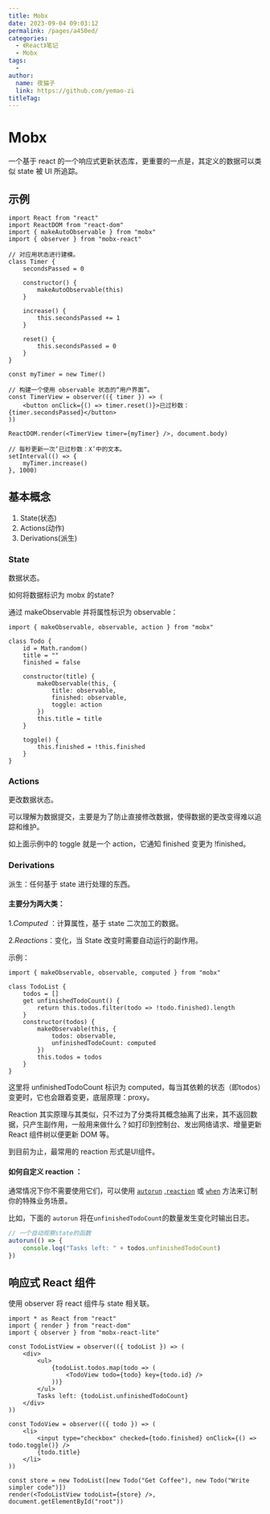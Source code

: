 ```yaml
---
title: Mobx
date: 2023-09-04 09:03:12
permalink: /pages/a450ed/
categories:
  - 《React》笔记
  - Mobx
tags:
  - 
author: 
  name: 夜猫子
  link: https://github.com/yemao-zi
titleTag: 
---
```

# Mobx

一个基于 react 的一个响应式更新状态库，更重要的一点是，其定义的数据可以类似 state 被 UI 所追踪。

<!-- more -->

## 示例

```react
import React from "react"
import ReactDOM from "react-dom"
import { makeAutoObservable } from "mobx"
import { observer } from "mobx-react"

// 对应用状态进行建模。
class Timer {
    secondsPassed = 0

    constructor() {
        makeAutoObservable(this)
    }

    increase() {
        this.secondsPassed += 1
    }

    reset() {
        this.secondsPassed = 0
    }
}

const myTimer = new Timer()

// 构建一个使用 observable 状态的“用户界面”。
const TimerView = observer(({ timer }) => (
    <button onClick={() => timer.reset()}>已过秒数：{timer.secondsPassed}</button>
))

ReactDOM.render(<TimerView timer={myTimer} />, document.body)

// 每秒更新一次‘已过秒数：X’中的文本。
setInterval(() => {
    myTimer.increase()
}, 1000)
```

## 基本概念

1. State(状态)
2. Actions(动作)
3. Derivations(派生)

### State

数据状态。

如何将数据标识为 mobx 的state?

通过 makeObservable 并将属性标识为 observable：

```react
import { makeObservable, observable, action } from "mobx"

class Todo {
    id = Math.random()
    title = ""
    finished = false

    constructor(title) {
        makeObservable(this, {
            title: observable,
            finished: observable,
            toggle: action
        })
        this.title = title
    }

    toggle() {
        this.finished = !this.finished
    }
}
```

### Actions

更改数据状态。

可以理解为数据提交，主要是为了防止直接修改数据，使得数据的更改变得难以追踪和维护。

如上面示例中的 toggle 就是一个 action，它通知 finished 变更为 !finished。

### Derivations

派生：任何基于 state 进行处理的东西。

#### 主要分为两大类：

1.*Computed* ：计算属性，基于 state 二次加工的数据。

2.*Reactions*：变化，当 State 改变时需要自动运行的副作用。

示例：

```react
import { makeObservable, observable, computed } from "mobx"

class TodoList {
    todos = []
    get unfinishedTodoCount() {
        return this.todos.filter(todo => !todo.finished).length
    }
    constructor(todos) {
        makeObservable(this, {
            todos: observable,
            unfinishedTodoCount: computed
        })
        this.todos = todos
    }
}
```

这里将 unfinishedTodoCount 标识为 computed，每当其依赖的状态（即todos）变更时，它也会跟着变更，底层原理：proxy。

Reaction 其实原理与其类似，只不过为了分类将其概念抽离了出来，其不返回数据，只产生副作用，一般用来做什么？如打印到控制台、发出网络请求、增量更新 React 组件树以便更新 DOM 等。

到目前为止，最常用的 reaction 形式是UI组件。

#### 如何自定义 reaction ：

通常情况下你不需要使用它们，可以使用 [`autorun`](https://www.mobxjs.com/reactions#autorun) ,[`reaction`](https://www.mobxjs.com/reactions#reaction) 或 [`when`](https://www.mobxjs.com/reactions#when) 方法来订制你的特殊业务场景。

比如，下面的 `autorun` 将在`unfinishedTodoCount`的数量发生变化时输出日志。

```javascript
// 一个自动观察state的函数
autorun(() => {
    console.log("Tasks left: " + todos.unfinishedTodoCount)
})
```

## 响应式 React 组件

使用 observer 将 react 组件与 state 相关联。

```react
import * as React from "react"
import { render } from "react-dom"
import { observer } from "mobx-react-lite"

const TodoListView = observer(({ todoList }) => (
    <div>
        <ul>
            {todoList.todos.map(todo => (
                <TodoView todo={todo} key={todo.id} />
            ))}
        </ul>
        Tasks left: {todoList.unfinishedTodoCount}
    </div>
))

const TodoView = observer(({ todo }) => (
    <li>
        <input type="checkbox" checked={todo.finished} onClick={() => todo.toggle()} />
        {todo.title}
    </li>
))

const store = new TodoList([new Todo("Get Coffee"), new Todo("Write simpler code")])
render(<TodoListView todoList={store} />, document.getElementById("root"))
```

